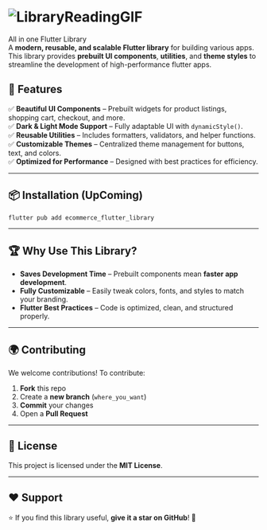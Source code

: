 # ![LibraryReadingGIF](https://github.com/user-attachments/assets/e663d817-8b26-4fc3-80e5-3a351a226d83)
 All in one Flutter Library  
A **modern, reusable, and scalable Flutter library** for building various apps. This library provides **prebuilt UI components**, **utilities**, and **theme styles** to streamline the development of high-performance flutter apps.

## 🚀 Features  
✅ **Beautiful UI Components** – Prebuilt widgets for product listings, shopping cart, checkout, and more.  
✅ **Dark & Light Mode Support** – Fully adaptable UI with `dynamicStyle()`.  
✅ **Reusable Utilities** – Includes formatters, validators, and helper functions.  
✅ **Customizable Themes** – Centralized theme management for buttons, text, and colors.  
✅ **Optimized for Performance** – Designed with best practices for efficiency.  

---

## 📦 Installation  (UpComing)
```sh
flutter pub add ecommerce_flutter_library
```

---

## 🏆 Why Use This Library?  
- **Saves Development Time** – Prebuilt components mean **faster app development**.  
- **Fully Customizable** – Easily tweak colors, fonts, and styles to match your branding.  
- **Flutter Best Practices** – Code is optimized, clean, and structured properly.  

---

## 🌍 Contributing  
We welcome contributions! To contribute:  
1. **Fork** this repo  
2. Create a **new branch** (`where_you_want`)  
3. **Commit** your changes  
4. Open a **Pull Request**  

---

## 📄 License  
This project is licensed under the **MIT License**.  

---

## ❤️ Support  
⭐ If you find this library useful, **give it a star on GitHub**! 🚀  

